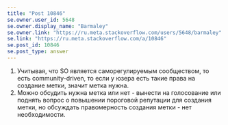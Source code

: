 ```yaml
---
title: "Post 10846"
se.owner.user_id: 5648
se.owner.display_name: "Barmaley"
se.owner.link: "https://ru.meta.stackoverflow.com/users/5648/barmaley"
se.link: "https://ru.meta.stackoverflow.com/a/10846"
se.post_id: 10846
se.post_type: answer
---
```

<ol>
<li>Учитывая, что SO является саморегулируемым сообществом, то есть community-driven, то если у юзера есть такие права на создание метки, значит метка нужна.</li>
<li>Можно обсудить нужна метка или нет - вынести на голосование или поднять вопрос о повышении пороговой репутации для создания метки, но обсуждать правомерность создания метки - нет необходимости.</li>
</ol>
